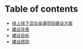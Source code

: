 # Table of contents

* [线上线下混合金课项目建设方案](README.md)
* [建设背景](jian-she-bei-jing.md)
* [建设目标](jian-she-mu-biao.md)
* [建设原则](jian-she-yuan-ze.md)

